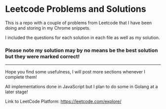 # Leetcode Problems and Solutions

This is a repo with a couple of problems from Leetcode that I have been doing and storing in my Chrome snippets.

I included the questions for each solution in each file as well as my solution.

### Please note my solution may by no means be the best solution but they were marked correct!

---

Hope you find some usefulness, I will post more sections whenever I complete them!

All implementations done in JavaScript but I plan to do some in Golang at a later stage!

Link to LeetCode Platform: https://leetcode.com/explore/

